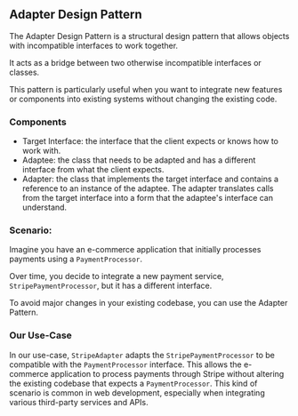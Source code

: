 ## Adapter Design Pattern
The Adapter Design Pattern is a structural design pattern that allows objects with incompatible interfaces to work together. 

It acts as a bridge between two otherwise incompatible interfaces or classes. 

This pattern is particularly useful when you want to integrate new features or components into existing systems without changing the existing code.

### Components
- Target Interface: the interface that the client expects or knows how to work with.
- Adaptee: the class that needs to be adapted and has a different interface from what the client expects.
- Adapter: the class that implements the target interface and contains a reference to an instance of the adaptee. The adapter translates calls from the target interface into a form that the adaptee's interface can understand.

### Scenario: 
Imagine you have an e-commerce application that initially processes payments using a `PaymentProcessor`. 

Over time, you decide to integrate a new payment service, `StripePaymentProcessor`, but it has a different interface. 

To avoid major changes in your existing codebase, you can use the Adapter Pattern.

### Our Use-Case
In our use-case, `StripeAdapter` adapts the `StripePaymentProcessor` to be compatible with the `PaymentProcessor` interface. 
This allows the e-commerce application to process payments through Stripe without altering the existing codebase that expects a `PaymentProcessor`. 
This kind of scenario is common in web development, especially when integrating various third-party services and APIs.